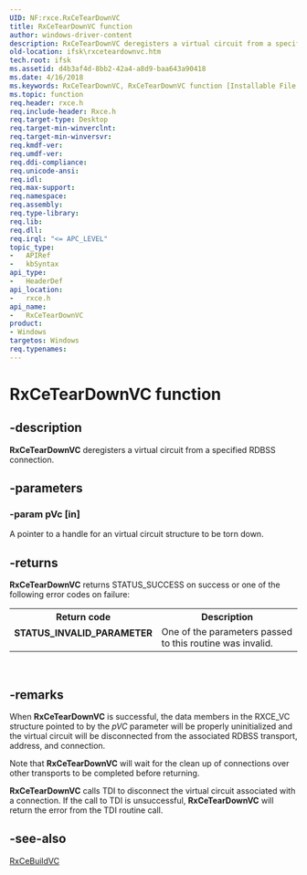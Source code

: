 ```yaml
---
UID: NF:rxce.RxCeTearDownVC
title: RxCeTearDownVC function
author: windows-driver-content
description: RxCeTearDownVC deregisters a virtual circuit from a specified RDBSS connection.
old-location: ifsk\rxceteardownvc.htm
tech.root: ifsk
ms.assetid: d4b3af4d-8bb2-42a4-a8d9-baa643a90418
ms.date: 4/16/2018
ms.keywords: RxCeTearDownVC, RxCeTearDownVC function [Installable File System Drivers], ifsk.rxceteardownvc, rxce/RxCeTearDownVC, rxref_12c4b02d-b629-4543-bf74-aeaa14f6f05d.xml
ms.topic: function
req.header: rxce.h
req.include-header: Rxce.h
req.target-type: Desktop
req.target-min-winverclnt: 
req.target-min-winversvr: 
req.kmdf-ver: 
req.umdf-ver: 
req.ddi-compliance: 
req.unicode-ansi: 
req.idl: 
req.max-support: 
req.namespace: 
req.assembly: 
req.type-library: 
req.lib: 
req.dll: 
req.irql: "<= APC_LEVEL"
topic_type:
-	APIRef
-	kbSyntax
api_type:
-	HeaderDef
api_location:
-	rxce.h
api_name:
-	RxCeTearDownVC
product:
- Windows
targetos: Windows
req.typenames: 
---
```


# RxCeTearDownVC function


## -description


<b>RxCeTearDownVC</b> deregisters a virtual circuit from a specified RDBSS connection.


## -parameters




### -param pVc [in]

A pointer to a handle for an virtual circuit structure to be torn down. 


## -returns



<b>RxCeTearDownVC</b> returns STATUS_SUCCESS on success or one of the following error codes on failure: 

<table>
<tr>
<th>Return code</th>
<th>Description</th>
</tr>
<tr>
<td width="40%">
<dl>
<dt><b>STATUS_INVALID_PARAMETER</b></dt>
</dl>
</td>
<td width="60%">
One of the parameters passed to this routine was invalid. 

</td>
</tr>
</table>
 




## -remarks



When <b>RxCeTearDownVC</b> is successful, the data members in the RXCE_VC structure pointed to by the <i>pVC</i> parameter will be properly uninitialized and the virtual circuit will be disconnected from the associated RDBSS transport, address, and connection. 

Note that <b>RxCeTearDownVC</b> will wait for the clean up of connections over other transports to be completed before returning.

<b>RxCeTearDownVC</b> calls TDI to disconnect the virtual circuit associated with a connection. If the call to TDI is unsuccessful, <b>RxCeTearDownVC</b> will return the error from the TDI routine call. 




## -see-also




<a href="https://msdn.microsoft.com/library/windows/hardware/ff553439">RxCeBuildVC</a>
 

 

